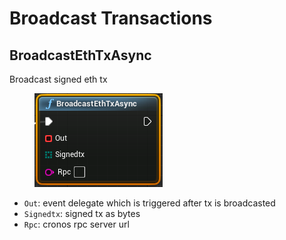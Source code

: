 # Broadcast Transactions

## BroadcastEthTxAsync

Broadcast signed eth tx

<figure><img src="../../../.gitbook/assets/image (21).png" alt=""><figcaption></figcaption></figure>

* `Out`: event delegate which is triggered after tx is broadcasted
* `Signedtx`: signed tx as bytes
* `Rpc`: cronos rpc server url
